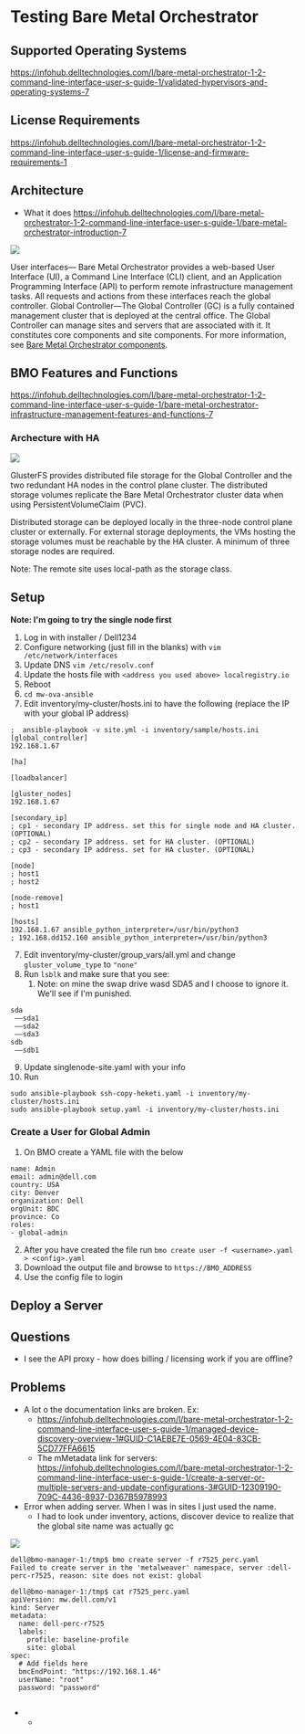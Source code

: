 # Testing Bare Metal Orchestrator

## Supported Operating Systems

https://infohub.delltechnologies.com/l/bare-metal-orchestrator-1-2-command-line-interface-user-s-guide-1/validated-hypervisors-and-operating-systems-7

## License Requirements

https://infohub.delltechnologies.com/l/bare-metal-orchestrator-1-2-command-line-interface-user-s-guide-1/license-and-firmware-requirements-1

## Architecture

- What it does https://infohub.delltechnologies.com/l/bare-metal-orchestrator-1-2-command-line-interface-user-s-guide-1/bare-metal-orchestrator-introduction-7

![](images/2022-10-12-10-34-51.png)

User interfaces— Bare Metal Orchestrator provides a web-based User Interface (UI), a Command Line Interface (CLI) client, and an Application Programming Interface (API) to perform remote infrastructure management tasks. All requests and actions from these interfaces reach the global controller.
Global Controller—The Global Controller (GC) is a fully contained management cluster that is deployed at the central office. The Global Controller can manage sites and servers that are associated with it. It constitutes core components and site components. For more information, see [Bare Metal Orchestrator components](https://infohub.delltechnologies.com/l/bare-metal-orchestrator-1-2-command-line-interface-user-s-guide-1/bare-metal-orchestrator-architecture-7#GUID-5461A14B-FB5C-416C-BEAA-85857D7A3F1D).

## BMO Features and Functions

https://infohub.delltechnologies.com/l/bare-metal-orchestrator-1-2-command-line-interface-user-s-guide-1/bare-metal-orchestrator-infrastructure-management-features-and-functions-7

### Archecture with HA

![](images/2022-10-12-10-39-46.png)

GlusterFS provides distributed file storage for the Global Controller and the two redundant HA nodes in the control plane cluster. The distributed storage volumes replicate the Bare Metal Orchestrator cluster data when using PersistentVolumeClaim (PVC).

Distributed storage can be deployed locally in the three-node control plane cluster or externally. For external storage deployments, the VMs hosting the storage volumes must be reachable by the HA cluster. A minimum of three storage nodes are required.

Note: The remote site uses local-path as the storage class.

## Setup

**Note: I'm going to try the single node first**

1. Log in with installer / Dell1234
2. Configure networking (just fill in the blanks) with `vim /etc/network/interfaces`
3. Update DNS `vim /etc/resolv.conf`
4. Update the hosts file with `<address you used above> localregistry.io`
5. Reboot
6. `cd mw-ova-ansible`
7. Edit inventory/my-cluster/hosts.ini to have the following (replace the IP with your global IP address)

```
;  ansible-playbook -v site.yml -i inventory/sample/hosts.ini
[global_controller]
192.168.1.67

[ha]

[loadbalancer]

[gluster_nodes]
192.168.1.67

[secondary_ip]
; cp1 - secondary IP address. set this for single node and HA cluster. (OPTIONAL)
; cp2 - secondary IP address. set for HA cluster. (OPTIONAL)
; cp3 - secondary IP address. set for HA cluster. (OPTIONAL)

[node]
; host1
; host2

[node-remove]
; host1

[hosts]
192.168.1.67 ansible_python_interpreter=/usr/bin/python3
; 192.168.dd152.160 ansible_python_interpreter=/usr/bin/python3
```

7. Edit inventory/my-cluster/group_vars/all.yml and change `gluster_volume_type` to `"none"`
8. Run `lsblk` and make sure that you see:
   1. Note: on mine the swap drive wasd SDA5 and I choose to ignore it. We'll see if I'm punished.

```
sda
 ——sda1
 ——sda2
 ——sda3
sdb
 ——sdb1
 ```

9.  Update singlenode-site.yaml with your info
10. Run 

```
sudo ansible-playbook ssh-copy-heketi.yaml -i inventory/my-cluster/hosts.ini
sudo ansible-playbook setup.yaml -i inventory/my-cluster/hosts.ini
```

### Create a User for Global Admin

1. On BMO create a YAML file with the below

```
name: Admin
email: admin@dell.com
country: USA
city: Denver
organization: Dell
orgUnit: BDC
province: Co
roles:
- global-admin
```

2. After you have created the file run `bmo create user -f <username>.yaml > <config>.yaml`
3. Download the output file and browse to `https://BMO_ADDRESS`
4. Use the config file to login

## Deploy a Server




## Questions

- I see the API proxy - how does billing / licensing work if you are offline?

## Problems

- A lot o the documentation links are broken. Ex:
  - https://infohub.delltechnologies.com/l/bare-metal-orchestrator-1-2-command-line-interface-user-s-guide-1/managed-device-discovery-overview-1#GUID-C1AEBE7E-0569-4E04-83CB-5CD77FFA6615
  - The mMetadata link for servers: https://infohub.delltechnologies.com/l/bare-metal-orchestrator-1-2-command-line-interface-user-s-guide-1/create-a-server-or-multiple-servers-and-update-configurations-3#GUID-12309190-709C-4436-8937-D367B5978993
- Error when adding server. When I was in sites I just used the name.
  - I had to look under inventory, actions, discover device to realize that the global site name was actually gc

![](images/2022-10-12-14-31-59.png)

```
dell@bmo-manager-1:/tmp$ bmo create server -f r7525_perc.yaml
Failed to create server in the 'metalweaver' namespace, server :dell-perc-r7525, reason: site does not exist: global

dell@bmo-manager-1:/tmp$ cat r7525_perc.yaml
apiVersion: mw.dell.com/v1
kind: Server
metadata:
  name: dell-perc-r7525
  labels:
    profile: baseline-profile
    site: global
spec:
  # Add fields here
  bmcEndPoint: "https://192.168.1.46"
  userName: "root"
  password: "password"


```

- 
  - 